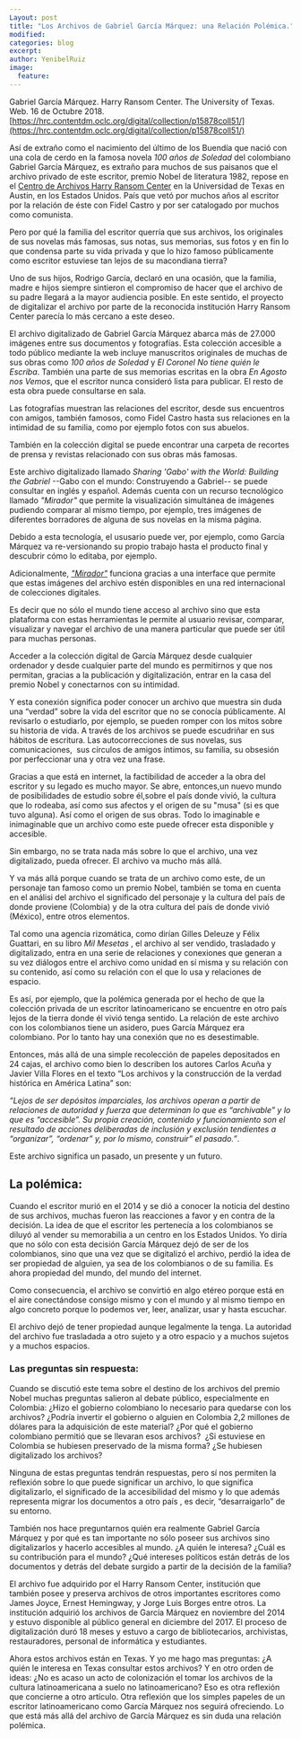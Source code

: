 ```yaml
---
Layout: post
title: "Los Archivos de Gabriel García Márquez: una Relación Polémica."
modified:
categories: blog
excerpt: 
author: YenibelRuiz
image:
  feature:
---
```

Gabriel García Márquez.  Harry Ransom Center.  The University of Texas. Web. 16 de Octubre 2018.   [https://hrc.contentdm.oclc.org/digital/collection/p15878coll51/](https://hrc.contentdm.oclc.org/digital/collection/p15878coll51/)

Así de extraño como el nacimiento del último de los Buendía que nació con una cola de cerdo en la famosa novela *100 años de Soledad* del colombiano Gabriel García Márquez, es extraño para muchos de sus paisanos que el archivo privado de este escritor, premio Nobel de literatura 1982, repose en el [Centro de Archivos Harry Ransom Center](http://www.hrc.utexas.edu/) en la Universidad de Texas en Austin, en los Estados Unidos. País que vetó por muchos años al escritor por la relación de éste con Fidel Castro y por ser catalogado por muchos como comunista.

Pero por qué la familia del escritor querría que sus archivos, los originales de sus novelas más famosas, sus notas, sus memorias, sus fotos y en fin lo que condensa parte su vida privada y que lo hizo famoso públicamente como escritor estuviese tan lejos de su macondiana tierra?

Uno de sus hijos, Rodrigo García, declaró en una ocasión, que la familia, madre e hijos siempre sintieron el compromiso de hacer que el archivo de su padre llegará a la mayor audiencia posible. En este sentido, el proyecto de digitalizar el archivo por parte de la reconocida institución Harry Ransom Center parecía lo más cercano a este deseo.

El archivo digitalizado de Gabriel García Márquez abarca más de 27.000 imágenes entre sus documentos y fotografías. Esta colección accesible a todo público mediante la web incluye manuscritos originales de muchas de sus obras como *100 años de Soledad* y *El Coronel No tiene quién le Escriba*. También una parte de sus memorias escritas en la obra *En Agosto nos Vemos*, que el escritor nunca consideró lista para publicar. El resto de esta obra puede consultarse en sala. 

Las fotografías muestran las relaciones del escritor, desde sus encuentros con amigos, también famosos, como Fidel Castro hasta sus relaciones en la intimidad de su familia, como por ejemplo fotos con sus abuelos. 

También en la colección digital se puede encontrar una carpeta de recortes de prensa y revistas relacionado con sus obras más famosas.

Este archivo digitalizado llamado *Sharing 'Gabo' with the World: Building the Gabriel* --Gabo con el mundo: Construyendo a Gabriel-- se puede consultar en inglés y español. Además cuenta con un recurso tecnológico llamado *"Mirador"* que permite la visualización simultánea de imágenes pudiendo comparar al mismo tiempo, por ejemplo, tres imágenes de diferentes borradores de alguna de sus novelas en la misma página. 


Debido a esta tecnología, el ususario puede ver, por ejemplo, como García Márquez va re-versionando su propio trabajo hasta el producto final y descubrir cómo lo editaba, por ejemplo.


Adicionalmente, [*"Mirador"*](https://norman.hrc.utexas.edu/mirador/p15878coll73/3649) funciona gracias a una interface que permite que estas imágenes del archivo estén disponibles en una red internacional de colecciones digitales.

Es decir que no sólo el mundo tiene acceso al archivo sino que esta plataforma con estas herramientas le permite al usuario revisar, comparar, visualizar y navegar el archivo de una manera particular que puede ser útil para muchas personas.  

Acceder a la colección digital de García Márquez desde cualquier ordenador y desde cualquier parte del mundo es permitirnos y que nos permitan, gracias a la publicación y digitalización, entrar en la casa del premio Nobel y conectarnos con su intimidad. 

Y esta conexión significa poder conocer un archivo que muestra sin duda una “verdad” sobre la vida del escritor que no se conocía públicamente. Al revisarlo o estudiarlo, por ejemplo, se pueden romper con los mitos sobre su historia de vida. A través de los archivos se puede escudriñar en sus hábitos de escritura. Las autocorrecciones de sus novelas, sus comunicaciones,  sus círculos de amigos íntimos, su familia, su obsesión por perfeccionar una y otra vez una frase.


Gracias a que está en internet, la factibilidad de acceder a la obra del escritor y su legado es mucho mayor. Se abre, entonces,un nuevo mundo de posibilidades de estudio sobre él,sobre el país donde vivió, la cultura que lo rodeaba, así como sus afectos y el origen de su "musa" (si es que tuvo alguna). Así como el origen de sus obras. Todo lo imaginable e inimaginable que un archivo como este puede ofrecer esta disponible y accesible.

Sin embargo, no se trata nada más sobre lo que el archivo, una vez digitalizado, pueda ofrecer. El archivo va mucho más allá.

Y va más allá porque cuando se trata de un archivo como este, de un personaje tan famoso como un premio Nobel, también se toma en cuenta en el análisi del archivo el significado del personaje y la cultura del país de donde proviene (Colombia) y de la otra cultura del país de donde vivió (México), entre otros elementos. 

Tal como una agencia rizomática, como dirían Gilles Deleuze y Félix Guattari, en su libro *Mil Mesetas* , el archivo al ser vendido, trasladado y digitalizado, entra en una serie de relaciones y conexiones que generan a su vez diálogos entre el archivo como unidad en sí misma y su relación con su contenido, así como su relación con el que lo usa y relaciones de espacio. 

Es así, por ejemplo, que la polémica generada por el hecho de que la colección privada de un escritor latinoamericano se encuentre en otro país lejos de la tierra donde él vivió tenga sentido. La relación de este archivo con los colombianos tiene un asidero, pues García Márquez era colombiano. Por lo tanto hay una conexión que no es desestimable. 

Entonces, más allá de una simple recolección de papeles depositados en 24 cajas, el archivo como bien lo describen los autores Carlos Acuña y Javier Villa Flores en el texto “Los archivos y la construcción de la verdad histórica en América Latina” son:	
		
 *“Lejos de ser depósitos imparciales, los archivos operan a partir de relaciones de autoridad y fuerza que determinan lo que es “archivable” y lo que es “accesible”. Su propia creación, contenido y funcionamiento son el resultado de acciones deliberadas de inclusión y exclusión tendientes a “organizar”, “ordenar” y, por lo mismo, construir” el pasado.”*.
 
Este archivo significa un pasado, un presente y un futuro.

## **La polémica**:

Cuando el escritor murió en el 2014 y se dió a conocer la noticia del destino de sus archivos, muchas fueron las reacciones a favor y en contra de la decisión. La idea de que el escritor les pertenecía a los colombianos se diluyó al vender su memorabilia a un centro en los Estados Unidos. Yo diría que no sólo con esta decisión García Márquez dejó de ser de los colombianos, sino que una vez que se digitalizó el archivo, perdió la idea de ser propiedad de alguien, ya sea de los colombianos o de su familia. Es ahora propiedad del mundo, del mundo del internet. 

Como consecuencia, el archivo se convirtió en algo etéreo porque está en el aire conectándose consigo mismo y con el mundo  y al mismo tiempo en algo concreto porque lo podemos ver, leer, analizar, usar y hasta escuchar.


El archivo dejó de tener propiedad aunque legalmente la tenga. La autoridad del archivo fue trasladada a otro sujeto y a otro espacio y a muchos sujetos y a muchos espacios.

### **Las preguntas sin respuesta:**


Cuando se discutió este tema sobre el destino de los archivos del premio Nobel muchas preguntas salieron al debate público, especialmente en Colombia: ¿Hizo el gobierno colombiano lo necesario para quedarse con los archivos?  ¿Podría invertir el gobierno o alguien en Colombia 2,2 millones de dólares para la adquisición de este material? ¿Por qué el gobierno colombiano permitió que se llevaran esos archivos?  ¿Si estuviese en Colombia se hubiesen preservado de la misma forma? ¿Se hubiesen digitalizado los archivos?

Ninguna de estas preguntas tendrán respuestas, pero sí nos permiten la reflexión sobre lo que puede significar un archivo, lo que significa digitalizarlo, el significado de la accesibilidad del mismo y lo que además representa migrar los documentos a otro país , es decir, “desarraigarlo” de su entorno.


También nos hace preguntarnos quién era realmente Gabriel García Márquez y por qué es tan importante no sólo poseer sus archivos sino digitalizarlos y hacerlo accesibles al mundo. ¿A quién le interesa? ¿Cuál es su contribución para el mundo? ¿Qué intereses políticos están detrás de los documentos y detrás del debate surgido a partir de la decisión de la familia?
 

El archivo fue adquirido por el Harry Ransom Center, institución que también posee y preserva archivos de otros importantes escritores como James Joyce, Ernest Hemingway, y Jorge Luis Borges entre otros. La institución adquirió los archivos de García Márquez en noviembre del 2014 y estuvo disponible al público general en diciembre del 2017.
El proceso de digitalización duró 18 meses y estuvo a cargo de bibliotecarios, archivistas, restauradores, personal de informática y estudiantes.

Ahora estos archivos están en Texas. Y yo me hago mas preguntas: ¿A quién le interesa en Texas consultar estos archivos?  Y en otro orden de ideas: ¿No es acaso un acto de colonización el tomar los archivos de la cultura latinoamericana a suelo no latinoamericano? Eso es otra reflexión que concierne a otro artículo. Otra reflexión  que los simples papeles de un escritor latinoamericano como García Márquez nos seguirá ofreciendo. Lo que está más allá del archivo de García Márquez es sin duda una relación polémica.
